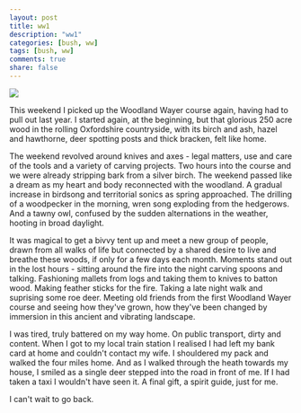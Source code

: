 ```yaml
---
layout: post
title: ww1
description: "ww1"
categories: [bush, ww]
tags: [bush, ww]
comments: true
share: false
---
```


<img src="http://buddhacdn.appspot.com/jp/embedded.jpg" />

This weekend I picked up the Woodland Wayer course again, having had to pull out last year. I started again, at the beginning, but that glorious 250 acre wood in the
rolling Oxfordshire countryside, with its birch and ash, hazel and hawthorne, deer
spotting posts and thick bracken, felt like home.

The weekend revolved around knives and axes - legal matters, use and care of the tools and a variety of carving projects. Two hours into the course and we were
already stripping bark from a silver birch. The weekend passed like a dream as
my heart and body reconnected with the woodland. A gradual increase in birdsong
and territorial sonics as spring approached. The drilling of a woodpecker in the
morning, wren song exploding from the hedgerows. And a tawny owl, confused by the
sudden alternations in the weather, hooting in broad daylight.

It was magical to get a bivvy tent up and meet a new group of people, drawn from
all walks of life but connected by a shared desire to live and breathe these woods, if only for a few days each month. Moments stand out in the lost hours - sitting
around the fire into the night carving spoons and talking. Fashioning mallets from
logs and taking them to knives to batton wood. Making feather sticks for the fire. Taking a late night walk and suprising some roe deer. Meeting old friends from the
first Woodland Wayer course and seeing how they've grown, how they've been changed
by immersion in this ancient and vibrating landscape.

I was tired, truly battered on my way home. On public transport, dirty and content.
When I got to my local train station I realised I had left my bank card at home and couldn't contact my wife. I shouldered my pack and walked the four miles home. And as I walked through the heath towards my house, I smiled as a single deer stepped into the road in front of me. If I had taken a taxi I wouldn't have seen it. A final
gift, a spirit guide, just for me.

I can't wait to go back.